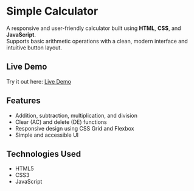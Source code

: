 # Simple Calculator

A responsive and user-friendly calculator built using **HTML**, **CSS**, and **JavaScript**.  
Supports basic arithmetic operations with a clean, modern interface and intuitive button layout.

## Live Demo

Try it out here: [Live Demo](https://vaibhav3123.github.io/Calculator-using-HTML-CSS-JS/)

## Features

- Addition, subtraction, multiplication, and division
- Clear (AC) and delete (DE) functions
- Responsive design using CSS Grid and Flexbox
- Simple and accessible UI

## Technologies Used

- HTML5  
- CSS3  
- JavaScript
